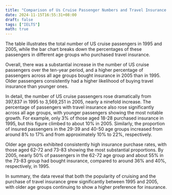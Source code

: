 ```yaml
---
title: "Comparison of Us Cruise Passenger Numbers and Travel Insurance Purchases by Age in 1995 and 2005"
date: 2024-11-15T16:55:31+08:00
draft: false
tags: ["IELTS"]
math: true
---
```


The table illustrates the total number of US cruise passengers in 1995 and 2005, while the bar chart breaks down the percentages of these passengers in different age groups who purchased travel insurance.

Overall, there was a substantial increase in the number of US cruise passengers over the ten-year period, and a higher percentage of passengers across all age groups bought insurance in 2005 than in 1995. Older passengers consistently had a higher likelihood of buying travel insurance than younger ones.

In detail, the number of US cruise passengers rose dramatically from 397,837 in 1995 to 3,569,251 in 2005, nearly a ninefold increase. The percentage of passengers with travel insurance also rose significantly across all age groups, with younger passengers showing the most notable growth. For example, only 3% of those aged 18-28 purchased insurance in 1995, but this figure climbed to about 10% in 2005. Similarly, the proportion of insured passengers in the 29-39 and 40-50 age groups increased from around 8% to 17% and from approximately 10% to 22%, respectively.

Older age groups exhibited consistently high insurance purchase rates, with those aged 62-72 and 73-83 showing the most substantial proportions. By 2005, nearly 50% of passengers in the 62-72 age group and about 55% in the 73-83 group had bought insurance, compared to around 36% and 40%, respectively, in 1995.

In summary, the data reveal that both the popularity of cruising and the purchase of travel insurance grew significantly between 1995 and 2005, with older age groups continuing to show a higher preference for insurance.
